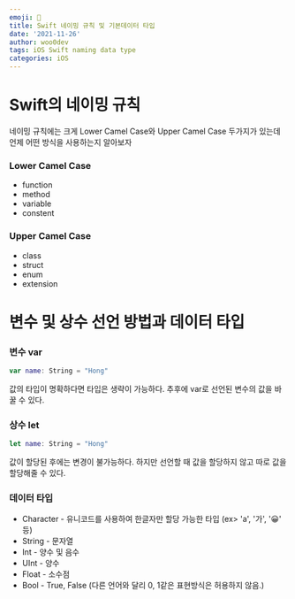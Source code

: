 ```yaml
---
emoji: 🐻
title: Swift 네이밍 규칙 및 기본데이터 타입
date: '2021-11-26'
author: woo0dev
tags: iOS Swift naming data type
categories: iOS
---
```


# Swift의 네이밍 규칙
네이밍 규칙에는 크게 Lower Camel Case와 Upper Camel Case 두가지가 있는데 언제 어떤 방식을 사용하는지 알아보자

### Lower Camel Case
* function
* method
* variable
* constent

### Upper Camel Case
* class
* struct
* enum
* extension

# 변수 및 상수 선언 방법과 데이터 타입

### 변수 var
```Swift
var name: String = "Hong"
```
값의 타입이 명확하다면 타입은 생략이 가능하다.
추후에 var로 선언된 변수의 값을 바꿀 수 있다.

### 상수 let
```Swift
let name: String = "Hong"
```
값이 할당된 후에는 변경이 불가능하다. 하지만 선언할 때 값을 할당하지 않고 따로 값을 할당해줄 수 있다.

### 데이터 타입
* Character - 유니코드를 사용하여 한글자만 할당 가능한 타입 (ex> 'a', '가', '😀' 등)
* String - 문자열
* Int - 양수 및 음수
* UInt - 양수
* Float - 소수점
* Bool - True, False (다른 언어와 달리 0, 1같은 표현방식은 허용하지 않음.)